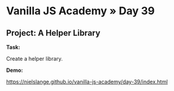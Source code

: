 # Vanilla JS Academy » Day 39

## Project: A Helper Library

**Task:**

Create a helper library.


**Demo:**

https://nielslange.github.io/vanilla-js-academy/day-39/index.html

